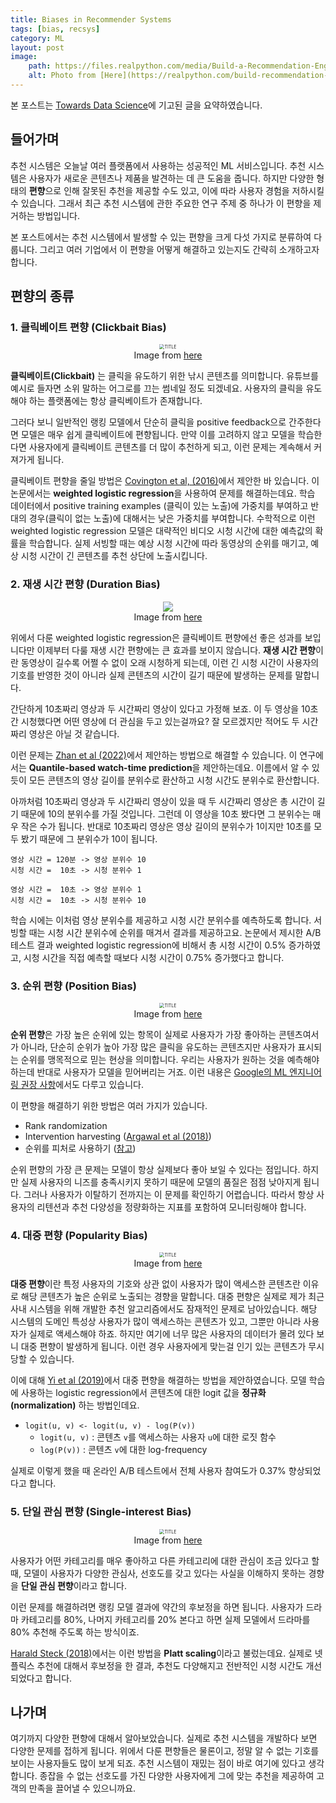 ```yaml
---
title: Biases in Recommender Systems
tags: [bias, recsys]
category: ML
layout: post
image:
    path: https://files.realpython.com/media/Build-a-Recommendation-Engine-With-Collaborative-Filtering_Watermarked.451abc4ecb9f.jpg
    alt: Photo from [Here](https://realpython.com/build-recommendation-engine-collaborative-filtering)
---
```


본 포스트는 [Towards Data Science](https://towardsdatascience.com/biases-in-recommender-systems-top-challenges-and-recent-breakthroughs-edcda59d30bf)에 기고된 글을 요약하였습니다.

## 들어가며

추천 시스템은 오늘날 여러 플랫폼에서 사용하는 성공적인 ML 서비스입니다. 추천 시스템은 사용자가 새로운 콘텐츠나 제품을 발견하는 데 큰 도움을 줍니다. 하지만 다양한 형태의 **편향**으로 인해 잘못된 추천을 제공할 수도 있고, 이에 따라 사용자 경험을 저하시킬 수 있습니다. 그래서 최근 추천 시스템에 관한 주요한 연구 주제 중 하나가 이 편향을 제거하는 방법입니다.

본 포스트에서는 추천 시스템에서 발생할 수 있는 편향을 크게 다섯 가지로 분류하여 다룹니다. 그리고 여러 기업에서 이 편향을 어떻게 해결하고 있는지도 간략히 소개하고자 합니다.

## 편향의 종류

### 1. 클릭베이트 편향 (Clickbait Bias)

<center>
	<figure>
		<img src="https://b1821216.smushcdn.com/1821216/wp-content/uploads/2018/08/Clickbait-Fake-News.jpg?lossy=1&strip=1&webp=1" alt="TITLE" style="zoom:50%;" loading="lazy"/>
	<figcaption style="text-align: center;">Image from <a href="https://cariadmarketing.com/insights/clickbait-what-is-it/">here</a></figcaption>
	</figure>
</center>

**클릭베이트(Clickbait)** 는 클릭을 유도하기 위한 낚시 콘텐츠를 의미합니다. 유튜브를 예시로 들자면 소위 말하는 어그로를 끄는 썸네일 정도 되겠네요. 사용자의 클릭을 유도해야 하는 플랫폼에는 항상 클릭베이트가 존재합니다.

그러다 보니 일반적인 랭킹 모델에서 단순히 클릭을 positive feedback으로 간주한다면 모델은 매우 쉽게 클릭베이트에 편향됩니다. 만약 이를 고려하지 않고 모델을 학습한다면 사용자에게 클릭베이트 콘텐츠를 더 많이 추천하게 되고, 이런 문제는 계속해서 커져가게 됩니다.

클릭베이트 편향을 줄일 방법은 [Covington et al, (2016)](https://otzslayer.github.io/ml/2022/01/25/deep-neural-networks-for-youtube-recommendations.html)에서 제안한 바 있습니다. 이 논문에서는 **weighted logistic regression**을 사용하여 문제를 해결하는데요. 학습 데이터에서 positive training examples (클릭이 있는 노출)에 가중치를 부여하고 반대의 경우(클릭이 없는 노출)에 대해서는 낮은 가중치를 부여합니다. 수학적으로 이런 weighted logistic regression 모델은 대략적인 비디오 시청 시간에 대한 예측값의 확률을 학습합니다. 실제 서빙할 때는 예상 시청 시간에 따라 동영상의 순위를 매기고, 예상 시청 시간이 긴 콘텐츠를 추천 상단에 노출시킵니다.

### 2. 재생 시간 편향 (Duration Bias)

<center>
	<figure>
		<img src="https://piunikaweb.com/wp-content/uploads/2021/03/YouTube-progress-bar.png"  loading="lazy"/>
	<figcaption style="text-align: center;">Image from <a href="https://piunikaweb.com/2021/04/01/some-youtube-users-say-progress-bar-now-appears-in-yellow-like-in-ads/">here</a></figcaption>
	</figure>
</center>

위에서 다룬 weighted logistic regression은 클릭베이트 편향에선 좋은 성과를 보입니다만 이제부터 다룰 재생 시간 편향에는 큰 효과를 보이지 않습니다. **재생 시간 편향**이란 동영상이 길수록 어쩔 수 없이 오래 시청하게 되는데, 이런 긴 시청 시간이 사용자의 기호를 반영한 것이 아니라 실제 콘텐츠의 시간이 길기 때문에 발생하는 문제를 말합니다.

간단하게 10초짜리 영상과 두 시간짜리 영상이 있다고 가정해 보죠. 이 두 영상을 10초간 시청했다면 어떤 영상에 더 관심을 두고 있는걸까요? 잘 모르겠지만 적어도 두 시간짜리 영상은 아닐 것 같습니다. 

이런 문제는 [Zhan et al (2022)](https://dl.acm.org/doi/abs/10.1145/3534678.3539092)에서 제안하는 방법으로 해결할 수 있습니다. 이 연구에서는 **Quantile-based watch-time prediction**을 제안하는데요. 이름에서 알 수 있듯이 모든 콘텐츠의 영상 길이를 분위수로 환산하고 시청 시간도 분위수로 환산합니다. 

아까처럼 10초짜리 영상과 두 시간짜리 영상이 있을 때 두 시간짜리 영상은 총 시간이 길기 때문에 10의 분위수를 가질 것입니다. 그런데 이 영상을 10초 봤다면 그 분위수는 매우 작은 수가 됩니다. 반대로 10초짜리 영상은 영상 길이의 분위수가 1이지만 10초를 모두 봤기 때문에 그 분위수가 10이 됩니다. 

```
영상 시간 = 120분 -> 영상 분위수 10
시청 시간 =  10초 -> 시청 분위수 1

영상 시간 =  10초 -> 영상 분위수 1
시청 시간 =  10초 -> 시청 분위수 10
```

학습 시에는 이처럼 영상 분위수를 제공하고 시청 시간 분위수를 예측하도록 합니다. 서빙할 때는 시청 시간 분위수에 순위를 매겨서 결과를 제공하고요. 논문에서 제시한 A/B 테스트 결과 weighted logistic regression에 비해서 총 시청 시간이 0.5% 증가하였고, 시청 시간을 직접 예측할 때보다 시청 시간이 0.75% 증가했다고 합니다.

### 3. 순위 편향 (Position Bias)

<center>
	<figure>
		<img src="https://poetsandquants.com/wp-content/uploads/sites/5/2013/12/rankings.jpg" alt="TITLE" style="zoom:50%;" loading="lazy"/>
	<figcaption style="text-align: center;">Image from <a href="https://poetsandquants.com/2014/03/06/top-10-secure-in-new-u-s-news-ranking/">here</a></figcaption>
	</figure>
</center>

**순위 편향**은 가장 높은 순위에 있는 항목이 실제로 사용자가 가장 좋아하는 콘텐츠여서가 아니라, 단순히 순위가 높아 가장 많은 클릭을 유도하는 콘텐츠지만 사용자가 표시되는 순위를 맹목적으로 믿는 현상을 의미합니다. 우리는 사용자가 원하는 것을 예측해야 하는데 반대로 사용자가 모델을 믿어버리는 거죠. 이런 내용은 [Google의 ML 엔지니어링 권장 사항](https://developers.google.com/machine-learning/guides/rules-of-ml#rule_36_avoid_feedback_loops_with_positional_features)에서도 다루고 있습니다.

이 편향을 해결하기 위한 방법은 여러 가지가 있습니다.

- Rank randomization
- Intervention harvesting ([Argawal et al (2018)](https://arxiv.org/pdf/1812.05161.pdf))
- 순위를 피처로 사용하기 ([참고](https://towardsdatascience.com/machine-learning-does-not-only-predict-the-future-it-actively-creates-it-1615895c80a9))

순위 편향의 가장 큰 문제는 모델이 항상 실제보다 좋아 보일 수 있다는 점입니다. 하지만 실제 사용자의 니즈를 충족시키지 못하기 때문에 모델의 품질은 점점 낮아지게 됩니다. 그러나 사용자가 이탈하기 전까지는 이 문제를 확인하기 어렵습니다. 따라서 항상 사용자의 리텐션과 추천 다양성을 정량화하는 지표를 포함하여 모니터링해야 합니다.

### 4. 대중 편향 (Popularity Bias)

<center>
	<figure>
		<img src="https://hellopartner.com/content/images/size/w1200/wp-content/uploads/2021/01/Picky-influencers-header.jpg" alt="TITLE" style="zoom:50%;" loading="lazy"/>
	<figcaption style="text-align: center;">Image from <a href="https://hellopartner.com/2021/02/01/2021-the-year-to-get-picky-about-which-influencers-you-work-with/">here</a></figcaption>
	</figure>
</center>

**대중 편향**이란 특정 사용자의 기호와 상관 없이 사용자가 많이 액세스한 콘텐츠란 이유로 해당 콘텐츠가 높은 순위로 노출되는 경향을 말합니다. 대중 편향은 실제로 제가 최근 사내 시스템을 위해 개발한 추천 알고리즘에서도 잠재적인 문제로 남아있습니다. 해당 시스템의 도메인 특성상 사용자가 많이 액세스하는 콘텐츠가 있고, 그뿐만 아니라 사용자가 실제로 액세스해야 하죠. 하지만 여기에 너무 많은 사용자의 데이터가 몰려 있다 보니 대중 편향이 발생하게 됩니다. 이런 경우 사용자에게 맞는걸 인기 있는 콘텐츠가 무시당할 수 있습니다.

이에 대해 [Yi et al (2019)](https://research.google/pubs/pub48840/)에서 대중 편향을 해결하는 방법을 제안하였습니다. 모델 학습에 사용하는 logistic regression에서 콘텐츠에 대한 logit 값을 **정규화(normalization)** 하는 방법인데요.
-  `logit(u, v) <- logit(u, v) - log(P(v))`
	- `logit(u, v)` : 콘텐츠 `v`를 액세스하는 사용자 `u`에 대한 로짓 함수
	- `log(P(v))` : 콘텐츠 `v`에 대한 log-frequency

실제로 이렇게 했을 때 온라인 A/B 테스트에서 전체 사용자 참여도가 0.37% 향상되었다고 합니다.

### 5. 단일 관심 편향 (Single-interest Bias)

<center>
	<figure>
		<img src="https://www.childrensomaha.org/wp-content/uploads/2021/04/Picture1-1.jpg" alt="TITLE" style="zoom:50%;" loading="lazy"/>
	<figcaption style="text-align: center;">Image from <a href="https://www.childrensomaha.org/10-tips-to-deal-with-picky-eaters/">here</a></figcaption>
	</figure>
</center>

사용자가 어떤 카테고리를 매우 좋아하고 다른 카테고리에 대한 관심이 조금 있다고 할 때, 모델이 사용자가 다양한 관심사, 선호도를 갖고 있다는 사실을 이해하지 못하는 경향을 **단일 관심 편향**이라고 합니다.

이런 문제를 해결하려면 랭킹 모델 결과에 약간의 후보정을 하면 됩니다. 사용자가 드라마 카테고리를 80%, 나머지 카테고리를 20% 본다고 하면 실제 모델에서 드라마를 80% 추천해 주도록 하는 방식이죠. 

[Harald Steck (2018)](https://dl.acm.org/doi/10.1145/3240323.3240372)에서는 이런 방법을 **Platt scaling**이라고 불렀는데요. 실제로 넷플릭스 추천에 대해서 후보정을 한 결과, 추천도 다양해지고 전반적인 시청 시간도 개선되었다고 합니다.

## 나가며

여기까지 다양한 편향에 대해서 알아보았습니다. 실제로 추천 시스템을 개발하다 보면 다양한 문제를 접하게 됩니다. 위에서 다룬 편향들은 물론이고, 정말 알 수 없는 기호를 보이는 사용자들도 많이 보게 되죠. 추천 시스템이 재밌는 점이 바로 여기에 있다고 생각합니다. 종잡을 수 없는 선호도를 가진 다양한 사용자에게 그에 맞는 추천을 제공하여  고객의 만족을 끌어낼 수 있으니까요.